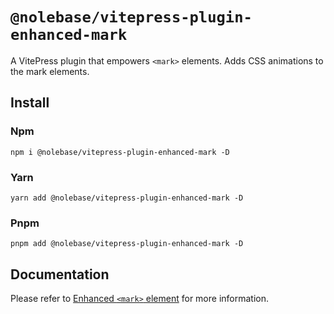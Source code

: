 # `@nolebase/vitepress-plugin-enhanced-mark`

A VitePress plugin that empowers `<mark>` elements. Adds CSS animations to the mark elements.

## Install

### Npm

```shell
npm i @nolebase/vitepress-plugin-enhanced-mark -D
```

### Yarn

```shell
yarn add @nolebase/vitepress-plugin-enhanced-mark -D
```

### Pnpm

```shell
pnpm add @nolebase/vitepress-plugin-enhanced-mark -D
```

## Documentation

Please refer to [Enhanced `<mark>` element](https://nolebase-integrations.ayaka.io/en/integrations/vitepress-plugin-enhanced-mark/) for more information.
